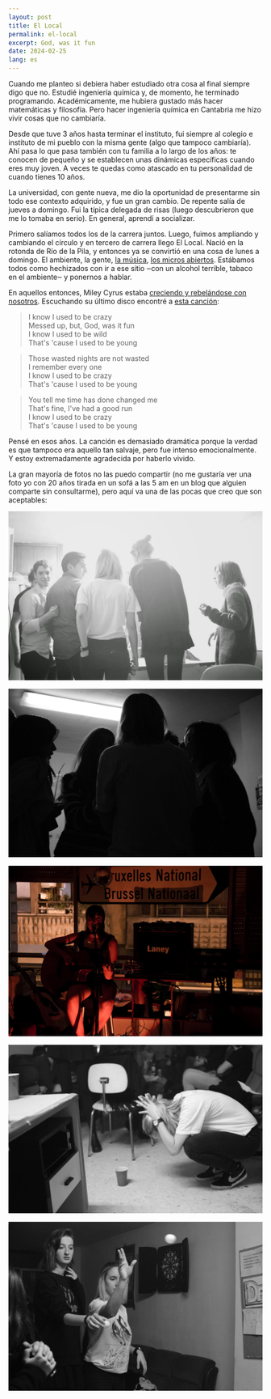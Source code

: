 ```yaml
---
layout: post
title: El Local
permalink: el-local
excerpt: God, was it fun
date: 2024-02-25
lang: es
---
```



Cuando me planteo si debiera haber estudiado otra cosa al final siempre digo que no. Estudié ingeniería química y, de momento, he terminado programando. Académicamente, me hubiera gustado más hacer matemáticas y filosofía. Pero hacer ingeniería química en Cantabria me hizo vivir cosas que no cambiaría.

Desde que tuve 3 años hasta terminar el instituto, fui siempre al colegio e instituto de mi pueblo con la misma gente (algo que tampoco cambiaría). Ahí pasa lo que pasa también con tu familia a lo largo de los años: te conocen de pequeño y se establecen unas dinámicas específicas cuando eres muy joven. A veces te quedas como atascado en tu personalidad de cuando tienes 10 años.

La universidad, con gente nueva, me dio la oportunidad de presentarme sin todo ese contexto adquirido, y fue un gran cambio. De repente salía de jueves a domingo. Fui la típica delegada de risas (luego descubrieron que me lo tomaba en serio). En general, aprendí a socializar.

Primero salíamos todos los de la carrera juntos. Luego, fuimos ampliando y cambiando el círculo y en tercero de carrera llego El Local. Nació en la rotonda de Río de la Pila, y entonces ya se convirtió en una cosa de lunes a domingo. El ambiente, la gente, [la música](https://open.spotify.com/playlist/6GVArwtJPvuO9Zl0ug07Eg?si=57ad59742b0847c2), [los micros abiertos](https://youtu.be/pybu6ekAWUE?feature=shared). Estábamos todos como hechizados con ir a ese sitio ‒con un alcohol terrible, tabaco en el ambiente‒ y ponernos a hablar.

En aquellos entonces, Miley Cyrus estaba [creciendo y rebelándose con nosotros](https://youtu.be/LrUvu1mlWco). Escuchando su último disco encontré a [esta canción](https://open.spotify.com/track/41WQUSINanQHfhfKpFDsms?si=5630ed0fa22448a1):

> I know I used to be crazy <br>
Messed up, but, God, was it fun <br>
I know I used to be wild<br>
That's 'cause I used to be young<br>

> Those wasted nights are not wasted<br>
I remember every one<br>
I know I used to be crazy<br>
That's 'cause I used to be young<br>

>You tell me time has done changed me<br>
That's fine, I've had a good run<br>
I know I used to be crazy<br>
That's 'cause I used to be young

Pensé en esos años. La canción es demasiado dramática porque la verdad es que tampoco era aquello tan salvaje, pero fue intenso emocionalmente. Y estoy extremadamente agradecida por haberlo vivido.

La gran mayoría de fotos no las puedo compartir (no me gustaría ver una foto yo con 20 años tirada en un sofá a las 5 am en un blog que alguien comparte sin consultarme), pero aquí va una de las pocas que creo que son aceptables:

![El Local](../images/2024-02-25-el-local.jpg)

![El Local](../images/2024-02-25-el-local-2.jpg)

![Marina tocando en el microabierto y ese cartel mítico](../images/2024-02-25-microabierto.jpg)

![No se me daba bien perder](../images/2024-02-25-beer-pong-loser.jpg)

![Beer pong](../images/2024-02-25-beer-pong.jpg)